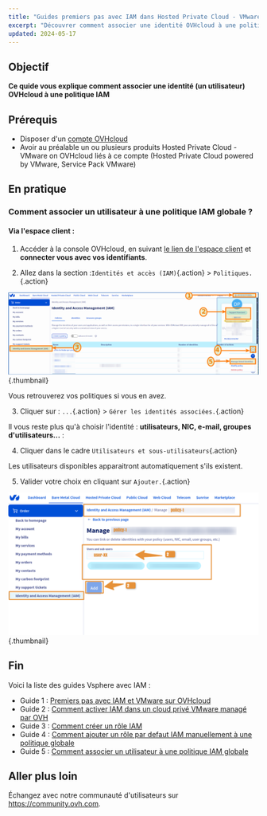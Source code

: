 ```yaml
---
title: "Guides premiers pas avec IAM dans Hosted Private Cloud - VMware on OVHcloud"
excerpt: "Découvrer comment associer une identité OVHcloud à une politique IAM"
updated: 2024-05-17
---
```


## Objectif
**Ce quide vous explique comment associer une identité (un utilisateur) OVHcloud à une politique IAM**

## Prérequis
- Disposer d'un [compte OVHcloud](/pages/account_and_service_management/account_information/ovhcloud-account-creation)
- Avoir au préalable un ou plusieurs produits Hosted Private Cloud - VMware on OVHcloud liés à ce compte (Hosted Private Cloud powered by VMware, Service Pack VMware)

## En pratique

### Comment associer un utilisateur à une politique IAM globale ?

#### Via l'espace client :

1. Accéder à la console OVHcloud, en suivant [le lien de l'espace client](/links/manager) et **connecter vous avec vos identifiants**.

2. Allez dans la section :`Identités et accès (IAM)`{.action} > `Politiques.`{.action}

![IAM USER POLICY](images/iam_user_policy_4.png){.thumbnail}

Vous retrouverez vos politiques si vous en avez.

3. Cliquer sur : `...`{.action} > `Gérer les identités associées.`{.action}

Il vous reste plus qu'à choisir l'identité : **utilisateurs, NIC, e-mail, groupes d'utilisateurs...** :

4. Cliquer dans le cadre `Utilisateurs et sous-utilisateurs`{.action} 

Les utilisateurs disponibles apparaitront automatiquement s'ils existent.

5. Valider votre choix en cliquant sur `Ajouter.`{.action}

![IAM user policy](images/iam_user_policy_3.png){.thumbnail}

## Fin

Voici la liste des guides Vsphere avec IAM : 
- Guide 1 : [Premiers pas avec IAM et VMware sur OVHcloud](/pages/hosted_private_cloud/hosted_private_cloud_powered_by_vmware/vmware_iam_getting_started)
- Guide 2 : [Comment activer IAM dans un cloud privé VMware managé par OVH](/pages/hosted_private_cloud/hosted_private_cloud_powered_by_vmware/vmware_iam_activation)
- Guide 3 : [Comment créer un rôle IAM](/pages/hosted_private_cloud/hosted_private_cloud_powered_by_vmware/vmware_iam_role)
- Guide 4 : [Comment ajouter un rôle par defaut IAM manuellement à une politique globale](/pages/hosted_private_cloud/hosted_private_cloud_powered_by_vmware/vmware_iam_role_policy)
- Guide 5 : [Comment associer un utilisateur à une politique IAM globale](/pages/hosted_private_cloud/hosted_private_cloud_powered_by_vmware/vmware_iam_user_policy)

## Aller plus loin

Échangez avec notre communauté d'utilisateurs sur <https://community.ovh.com>.


